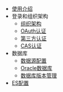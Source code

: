 - [使用介绍](/)
- 登录和组织架构
    - [组织架构](login/company.md)
    - [OAuth认证](login/oauth.md)
    - [第三方认证](login/third-login.md)
    - [CAS认证](login/cas.md)
- 数据库
    - [数据源配置](db/db.md)
    - [Oracle数据库](db/oracle.md)
    - [数据库版本管理](db/flyway.md)
- [ES配置](es/es.md)
